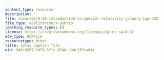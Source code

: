 ```yaml
---
content_type: resource
description: ''
file: /courses/8-20-introduction-to-special-relativity-january-iap-2021/540cb5872d795ffa8748c94c3f5ca644_96RHvPVlxN8.vtt
file_type: application/x-subrip
learning_resource_types: []
license: https://creativecommons.org/licenses/by-nc-sa/4.0/
ocw_type: OCWFile
resourcetype: Other
title: 3play caption file
uid: 540cb587-2d79-5ffa-8748-c94c3f5ca644
---
```

